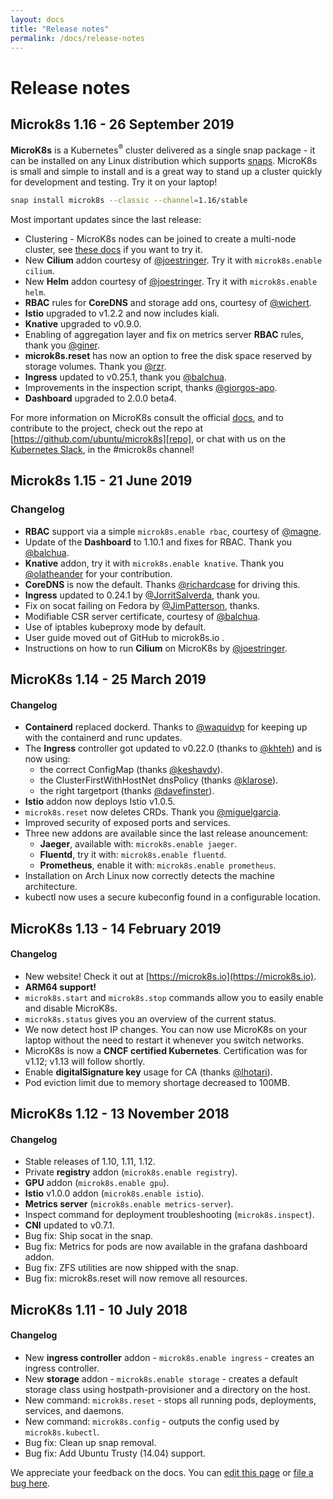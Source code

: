 ```yaml
---
layout: docs
title: "Release notes"
permalink: /docs/release-notes
---
```


# Release notes

## Microk8s 1.16 - 26 September 2019

**MicroK8s** is a Kubernetes<sup>&reg;</sup> cluster delivered as a single snap
package - it can be installed on any Linux distribution which supports
[snaps][]. MicroK8s is small and simple to install and is a great way to stand
up a cluster quickly for development and testing. Try it on your laptop!

```bash
snap install microk8s --classic --channel=1.16/stable
```

Most important updates since the last release:

-   Clustering - MicroK8s nodes can be joined to create a multi-node cluster,
    see [these docs](clustering) if you want to try it.
-   New **Cilium** addon courtesy of [@joestringer][]. Try it with `microk8s.enable cilium`.
-   New **Helm** addon courtesy of [@joestringer][]. Try it with `microk8s.enable helm`.
-   **RBAC** rules for **CoreDNS** and storage add ons, courtesy of [@wichert][].
-   **Istio** upgraded to v1.2.2 and now includes kiali.
-   **Knative** upgraded to v0.9.0.
-   Enabling of aggregation layer and fix on metrics server **RBAC** rules,
    thank you [@giner][].
-   **microk8s.reset** has now an option to free the disk space reserved by
    storage volumes. Thank you [@rzr][].
-   **Ingress** updated to v0.25.1, thank you [@balchua][].
-   Improvements in the inspection script, thanks [@giorgos-apo][].
-   **Dashboard** upgraded to 2.0.0 beta4.

For more information on MicroK8s consult the official [docs][], and to
contribute to the project, check out the repo at
[https://github.com/ubuntu/microk8s][repo], or chat with us on the [Kubernetes
Slack][slack], in the #microk8s channel!

## Microk8s 1.15 - 21 June 2019

### Changelog

-   **RBAC** support via a simple `microk8s.enable rbac`, courtesy of [@magne][].
-   Update of the **Dashboard** to 1.10.1 and fixes for RBAC. Thank you [@balchua][].
-   **Knative** addon, try it with `microk8s.enable knative`. Thank you [@olatheander][] for your contribution.
-   **CoreDNS** is now the default. Thanks [@richardcase][] for driving this.
-   **Ingress** updated to 0.24.1 by [@JorritSalverda][], thank you.
-   Fix on socat failing on Fedora by [@JimPatterson][], thanks.
-   Modifiable CSR server certificate, courtesy of [@balchua][].
-   Use of iptables kubeproxy mode by default.
-   User guide moved out of GitHub to microk8s.io .
-   Instructions on how to run **Cilium** on MicroK8s by [@joestringer][].


## MicroK8s 1.14 - 25 March 2019

#### Changelog

-   **Containerd** replaced dockerd. Thanks to [@waquidvp][] for keeping up
    with the containerd and runc updates.
-   The **Ingress** controller got updated to v0.22.0 (thanks to [@khteh][]) and is now using:
    -   the correct ConfigMap (thanks [@keshavdv][]).
    -   the ClusterFirstWithHostNet dnsPolicy (thanks [@klarose][]).
    -   the right targetport (thanks [@davefinster][]).
-   **Istio** addon now deploys Istio v1.0.5.
-   `microk8s.reset` now deletes CRDs. Thank you [@miguelgarcia][].
-   Improved security of exposed ports and services.
-   Three new addons are available since the last release anouncement:
    -   **Jaeger**, available with: `microk8s.enable jaeger`.
    -   **Fluentd**, try it with: `microk8s.enable fluentd`.
    -   **Prometheus**, enable it with: `microk8s.enable prometheus`.
-   Installation on Arch Linux now correctly detects the machine architecture.
-   kubectl now uses a secure kubeconfig found in a configurable location.


## MicroK8s 1.13 - 14 February 2019

#### Changelog

-   New website! Check it out at [https://microk8s.io](https://microk8s.io).
-   **ARM64 support!**
-   `microk8s.start` and `microk8s.stop` commands allow you to easily enable and disable MicroK8s.
-   `microk8s.status` gives you an overview of the current status.
-   We now detect host IP changes. You can now use MicroK8s on your laptop without the need to restart it whenever you switch networks.
-   MicroK8s is now a **CNCF certified Kubernetes**. Certification was for v1.12; v1.13 will follow shortly.
-   Enable **digitalSignature key** usage for CA (thanks [@lhotari][]).
-   Pod eviction limit due to memory shortage decreased to 100MB.


## MicroK8s 1.12 - 13 November 2018

#### Changelog

-   Stable releases of 1.10, 1.11, 1.12.
-   Private **registry** addon (`microk8s.enable registry`).
-   **GPU** addon (`microk8s.enable gpu`).
-   **Istio** v1.0.0 addon (`microk8s.enable istio`).
-   **Metrics server** (`microk8s.enable metrics-server`).
-   Inspect command for deployment troubleshooting (`microk8s.inspect`).
-   **CNI** updated to v0.7.1.
-   Bug fix: Ship socat in the snap.
-   Bug fix: Metrics for pods are now available in the grafana dashboard addon.
-   Bug fix: ZFS utilities are now shipped with the snap.
-   Bug fix: microk8s.reset will now remove all resources.

## MicroK8s 1.11 - 10 July 2018

#### Changelog

-   New **ingress controller** addon - `microk8s.enable ingress` - creates an ingress controller.
-   New **storage** addon - `microk8s.enable storage` - creates a default storage class using hostpath-provisioner and a directory on the host.
-   New command: `microk8s.reset` - stops all running pods, deployments, services, and daemons.
-   New command: `microk8s.config` - outputs the config used by `microk8s.kubectl`.
-   Bug fix: Clean up snap removal.
-   Bug fix: Add Ubuntu Trusty (14.04) support.

<!-- LINKS -->

[docs]: https://microk8s.io/docs/
[snaps]: https://snapcraft.io/
[slack]: http://slack.kubernetes.io/
[repo]: https://github.com/ubuntu/microk8s

<!-- people -->

[@balchua]: https://github.com/balchua
[@davefinster]: https://github.com/davefinster
[@giner]: https://github.com/giner
[@giorgos-apo]: https://github.com/giorgos-apo
[@JimPatterson]: https://github.com/JimPatterson
[@joestringer]: https://github.com/joestringer
[@JorritSalverda]: https://github.com/JorritSalverda
[@keshavdv]: https://github.com/keshavdv
[@khteh]: https://github.com/khteh
[@klarose]: https://github.com/klarose
[@lhotari]: https://github.com/lhotari
[@magne]: https://github.com/magne
[@miguelgarcia]: https://github.com/miguelgarcia
[@olatheander]: https://github.com/olatheander
[@richardcase]: https://github.com/richardcase
[@rzr]: https://github.com/rzr
[@waquidvp]: https://github.com/waquidvp
[@wichert]: https://github.com/wichert
<!-- FEEDBACK -->
<div class="p-notification--information">
  <p class="p-notification__response">
    We appreciate your feedback on the docs. You can 
    <a href="https://github.com/canonical-web-and-design/microk8s.io/edit/master/docs/release-notes.md" class="p-notification__action">edit this page</a> 
    or 
    <a href="https://github.com/canonical-web-and-design/microk8s.io/issues/new" class="p-notification__action">file a bug here</a>.
  </p>
</div>
